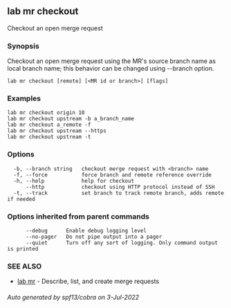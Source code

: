 ## lab mr checkout

Checkout an open merge request

### Synopsis

Checkout an open merge request using the MR's source branch name as
local branch name; this behavior can be changed using --branch
option.

```
lab mr checkout [remote] [<MR id or branch>] [flags]
```

### Examples

```
lab mr checkout origin 10
lab mr checkout upstream -b a_branch_name
lab mr checkout a_remote -f
lab mr checkout upstream --https
lab mr checkout upstream -t
```

### Options

```
  -b, --branch string   checkout merge request with <branch> name
  -f, --force           force branch and remote reference override
  -h, --help            help for checkout
      --http            checkout using HTTP protocol instead of SSH
  -t, --track           set branch to track remote branch, adds remote if needed
```

### Options inherited from parent commands

```
      --debug      Enable debug logging level
      --no-pager   Do not pipe output into a pager
      --quiet      Turn off any sort of logging. Only command output is printed
```

### SEE ALSO

* [lab mr](lab_mr.md)	 - Describe, list, and create merge requests

###### Auto generated by spf13/cobra on 3-Jul-2022
